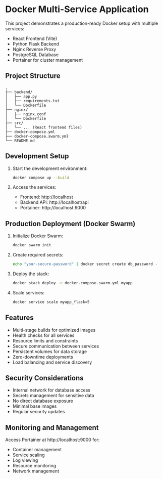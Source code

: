 # Docker Multi-Service Application

This project demonstrates a production-ready Docker setup with multiple services:
- React Frontend (Vite)
- Python Flask Backend
- Nginx Reverse Proxy
- PostgreSQL Database
- Portainer for cluster management

## Project Structure

```
.
├── backend/
│   ├── app.py
│   ├── requirements.txt
│   └── Dockerfile
├── nginx/
│   ├── nginx.conf
│   └── Dockerfile
├── src/
│   └── ... (React frontend files)
├── docker-compose.yml
├── docker-compose.swarm.yml
└── README.md
```

## Development Setup

1. Start the development environment:
   ```bash
   docker compose up --build
   ```

2. Access the services:
   - Frontend: http://localhost
   - Backend API: http://localhost/api
   - Portainer: http://localhost:9000

## Production Deployment (Docker Swarm)

1. Initialize Docker Swarm:
   ```bash
   docker swarm init
   ```

2. Create required secrets:
   ```bash
   echo "your-secure-password" | docker secret create db_password -
   ```

3. Deploy the stack:
   ```bash
   docker stack deploy -c docker-compose.swarm.yml myapp
   ```

4. Scale services:
   ```bash
   docker service scale myapp_flask=5
   ```

## Features

- Multi-stage builds for optimized images
- Health checks for all services
- Resource limits and constraints
- Secure communication between services
- Persistent volumes for data storage
- Zero-downtime deployments
- Load balancing and service discovery

## Security Considerations

- Internal network for database access
- Secrets management for sensitive data
- No direct database exposure
- Minimal base images
- Regular security updates

## Monitoring and Management

Access Portainer at http://localhost:9000 for:
- Container management
- Service scaling
- Log viewing
- Resource monitoring
- Network management